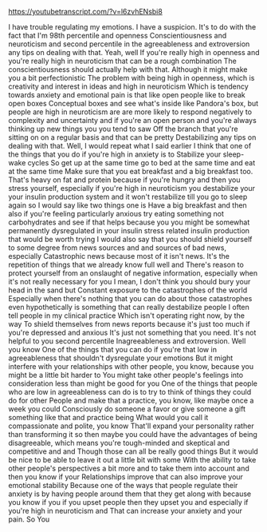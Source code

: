 https://youtubetranscript.com/?v=l6zvhENsbi8

 I have trouble regulating my emotions. I have a suspicion. It's to do with the fact that I'm 98th percentile and openness Conscientiousness and neuroticism and second percentile in the agreeableness and extroversion any tips on dealing with that. Yeah, well If you're really high in openness and you're really high in neuroticism that can be a rough combination The conscientiousness should actually help with that. Although it might make you a bit perfectionistic The problem with being high in openness, which is creativity and interest in ideas and high in neuroticism Which is tendency towards anxiety and emotional pain is that like open people like to break open boxes Conceptual boxes and see what's inside like Pandora's box, but people are high in neuroticism are are more likely to respond negatively to complexity and uncertainty and if you're an open person and you're always thinking up new things you you tend to saw Off the branch that you're sitting on on a regular basis and that can be pretty Destabilizing any tips on dealing with that. Well, I would repeat what I said earlier I think that one of the things that you do if you're high in anxiety is to Stabilize your sleep-wake cycles So get up at the same time go to bed at the same time and eat at the same time Make sure that you eat breakfast and a big breakfast too. That's heavy on fat and protein because if you're hungry and then you stress yourself, especially if you're high in neuroticism you destabilize your your insulin production system and it won't restabilize till you go to sleep again so I would say like two things one is Have a big breakfast and then also if you're feeling particularly anxious try eating something not carbohydrates and see if that helps because you you might be somewhat permanently dysregulated in your insulin stress related insulin production that would be worth trying I would also say that you should shield yourself to some degree from news sources and and sources of bad news, especially Catastrophic news because most of it isn't news. It's the repetition of things that we already know full well and There's reason to protect yourself from an onslaught of negative information, especially when it's not really necessary for you I mean, I don't think you should bury your head in the sand but Constant exposure to the catastrophes of the world Especially when there's nothing that you can do about those catastrophes even hypothetically is something that can really destabilize people I often tell people in my clinical practice Which isn't operating right now, by the way To shield themselves from news reports because it's just too much if you're depressed and anxious It's just not something that you need. It's not helpful to you second percentile Inagreeableness and extroversion. Well you know One of the things that you can do if you're that low in agreeableness that shouldn't dysregulate your emotions But it might interfere with your relationships with other people, you know, because you might be a little bit harder to You might take other people's feelings into consideration less than might be good for you One of the things that people who are low in agreeableness can do is to try to think of things they could do for other People and make that a practice, you know, like maybe once a week you could Consciously do someone a favor or give someone a gift something like that and practice being What would you call it compassionate and polite, you know That'll expand your personality rather than transforming it so then maybe you could have the advantages of being disagreeable, which means you're tough-minded and skeptical and competitive and and Though those can all be really good things But it would be nice to be able to leave it out a little bit with some With the ability to take other people's perspectives a bit more and to take them into account and then you know if your Relationships improve that can also improve your emotional stability Because one of the ways that people regulate their anxiety is by having people around them that they get along with because you know if you if you upset people then they upset you and especially if you're high in neuroticism and That can increase your anxiety and your pain. So You